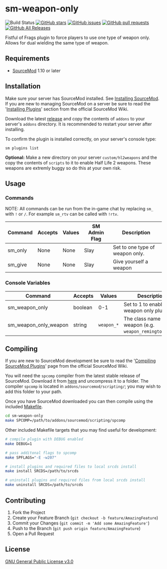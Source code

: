 # sm-weapon-only

![Build Status](https://github.com/CrimsonTautology/sm-weapon-only/workflows/Build%20plugins/badge.svg?style=flat-square)
[![GitHub stars](https://img.shields.io/github/stars/CrimsonTautology/sm-weapon-only?style=flat-square)](https://github.com/CrimsonTautology/sm-weapon-only/stargazers)
[![GitHub issues](https://img.shields.io/github/issues/CrimsonTautology/sm-weapon-only.svg?style=flat-square&logo=github&logoColor=white)](https://github.com/CrimsonTautology/sm-weapon-only/issues)
[![GitHub pull requests](https://img.shields.io/github/issues-pr/CrimsonTautology/sm-weapon-only.svg?style=flat-square&logo=github&logoColor=white)](https://github.com/CrimsonTautology/sm-weapon-only/pulls)
[![GitHub All Releases](https://img.shields.io/github/downloads/CrimsonTautology/sm-weapon-only/total.svg?style=flat-square&logo=github&logoColor=white)](https://github.com/CrimsonTautology/sm-weapon-only/releases)

Fistful of Frags plugin to force players to use one type of weapon only.  Allows for dual wielding the same type of weapon.


## Requirements
* [SourceMod](https://www.sourcemod.net/) 1.10 or later


## Installation
Make sure your server has SourceMod installed.  See [Installing SourceMod](https://wiki.alliedmods.net/Installing_SourceMod).  If you are new to managing SourceMod on a server be sure to read the '[Installing Plugins](https://wiki.alliedmods.net/Managing_your_sourcemod_installation#Installing_Plugins)' section from the official SourceMod Wiki.

Download the latest [release](https://github.com/CrimsonTautology/sm-weapon-only/releases/latest) and copy the contents of `addons` to your server's `addons` directory.  It is recommended to restart your server after installing.

To confirm the plugin is installed correctly, on your server's console type:
```
sm plugins list
```

**Optional:** Make a new directory on your server `custom/hl2weapons` and the copy the contents of `scripts` to it to enable Half Life 2 weapons.  These weapons are extremly buggy so do this at your own risk.

## Usage


### Commands
NOTE: All commands can be run from the in-game chat by replacing `sm_` with `!` or `/`.  For example `sm_rtv` can be called with `!rtv`.

| Command | Accepts | Values | SM Admin Flag | Description |
| --- | --- | --- | --- | --- |
| sm_only | None | None | Slay | Set to one type of weapon only. |
| sm_give | None | None | Slay | Give yourself a weapon |


### Console Variables

| Command | Accepts | Values | Description |
| --- | --- | --- | --- |
| sm_weapon_only | boolean | 0-1 |  Set to 1 to enable the weapon only plugin |
| sm_weapon_only_weapon | string | `weapon_*` |  The class name of the weapon (e.g. `weapon_remington_army`) |


## Compiling
If you are new to SourceMod development be sure to read the '[Compiling SourceMod Plugins](https://wiki.alliedmods.net/Compiling_SourceMod_Plugins)' page from the official SourceMod Wiki.

You will need the `spcomp` compiler from the latest stable release of SourceMod.  Download it from [here](https://www.sourcemod.net/downloads.php?branch=stable) and uncompress it to a folder.  The compiler `spcomp` is located in `addons/sourcemod/scripting/`;  you may wish to add this folder to your path.

Once you have SourceMod downloaded you can then compile using the included [Makefile](Makefile).

```sh
cd sm-weapon-only
make SPCOMP=/path/to/addons/sourcemod/scripting/spcomp
```

Other included Makefile targets that you may find useful for development:

```sh
# compile plugin with DEBUG enabled
make DEBUG=1

# pass additonal flags to spcomp
make SPFLAGS="-E -w207"

# install plugins and required files to local srcds install
make install SRCDS=/path/to/srcds

# uninstall plugins and required files from local srcds install
make uninstall SRCDS=/path/to/srcds
```


## Contributing

1. Fork the Project
2. Create your Feature Branch (`git checkout -b feature/AmazingFeature`)
3. Commit your Changes (`git commit -m 'Add some AmazingFeature'`)
4. Push to the Branch (`git push origin feature/AmazingFeature`)
5. Open a Pull Request


## License
[GNU General Public License v3.0](https://choosealicense.com/licenses/gpl-3.0/)
